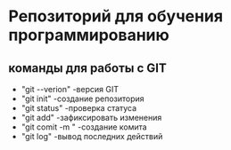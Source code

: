 # Репозиторий для обучения программированию
## команды для работы с GIT 
- "git --verion" -версия GIT
- "git init" -создание репозитория
- "git status" -проверка статуса
- "git add" -зафиксировать изменения 
- "git comit -m " -создание комита
- "git log" -вывод последних действий
